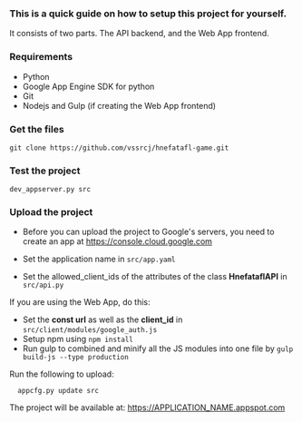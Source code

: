 ### This is a quick guide on how to setup this project for yourself.

It consists of two parts.  The API backend, and the Web App frontend.

### Requirements

* Python
* Google App Engine SDK for python
* Git
* Nodejs and Gulp (if creating the Web App frontend)

### Get the files

```
git clone https://github.com/vssrcj/hnefatafl-game.git
```

### Test the project

```
dev_appserver.py src
```

### Upload the project

* Before you can upload the project to Google's servers, you need to create an app at https://console.cloud.google.com

* Set the application name in ```src/app.yaml```
* Set the allowed_client_ids of the attributes of the class **HnefataflAPI** in ```src/api.py```

If you are using the Web App, do this:
  * Set the **const url** as well as the **client_id** in ```src/client/modules/google_auth.js```
  * Setup npm using ```npm install```
  * Run gulp to combined and minify all the JS modules into one file by ```gulp build-js --type production```
  
Run the following to upload:
```
  appcfg.py update src
``` 

The project will be available at:  https://APPLICATION_NAME.appspot.com
